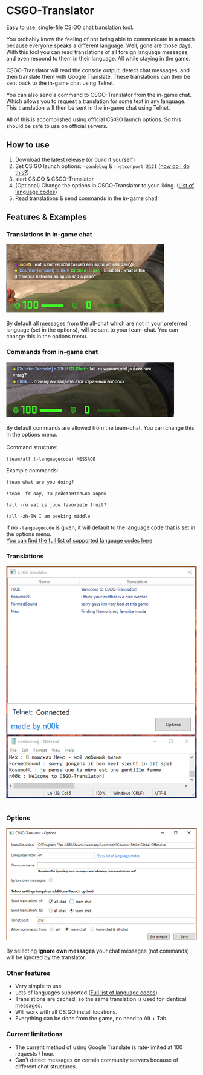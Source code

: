 # CSGO-Translator
Easy to use, single-file CS:GO chat translation tool. 

You probably know the feeling of not being able to communicate in a match because everyone speaks a different language.
Well, gone are those days. With this tool you can read translations of all foreign language messages, and even respond to them in their language. All while staying in the game.

CSGO-Translator will read the console output, detect chat messages, and then translate them with Google Translate. These translations can then be sent back to the in-game chat using Telnet.

You can also send a command to CSGO-Translator from the in-game chat. Which allows you to request a translation for some text in any language. This translation will then be sent in the in-game chat using Telnet.

All of this is accomplished using official CS:GO launch options. So this should be safe to use on official servers.

## How to use

1. Download the [latest release](https://github.com/NiekNijland/CSGO-Translator/releases) (or build it yourself)
2. Set CS:GO launch options: `-condebug` & `-netconport 2121` ([how do I do this?](https://support.steampowered.com/kb_article.php?ref=1040-JWMT-2947)) 
3. start CS:GO & CSGO-Translator
4. (Optional) Change the options in CSGO-Translator to your liking. ([List of language codes](https://cloud.google.com/translate/docs/languages))
5. Read translations & send commands in the in-game chat!

## Features & Examples

### Translations in in-game chat
![](img/translation-to-chat.png)<br /><br />
By default all messages from the all-chat which are not in your preferred language (set in the options), will be sent to your team-chat.
You can change this in the options menu.

### Commands from in-game chat
![](img/command.png)<br /><br />
By default commands are allowed from the team-chat. You can change this in the options menu.<br /><br />
Command structure:<br />
```
!team/all (-languagecode) MESSAGE
```

Example commands:<br />
```
!team what are you doing?
```
```
!team -fr вау, ты действительно хорош 
```
```
!all -ru wat is jouw favoriete fruit?
```
```
!all -zh-TW I am peeking middle
```
If no `-languagecode` is given, it will default to the language code that is set in the options menu.<br />
[You can find the full list of supported language codes here](https://cloud.google.com/translate/docs/languages)

### Translations
![](img/translations-in-app.png)<br /><br />


### Options
![](img/options.png)<br /><br />
By selecting __Ignore own messages__ your chat messages (not commands) will be ignored by the translator. 

### Other features
* Very simple to use
* Lots of languages supported ([Full list of language codes](https://cloud.google.com/translate/docs/languages))
* Translations are cached, so the same translation is used for identical messages.
* Will work with all CS:GO install locations.
* Everything can be done from the game, no need to Alt + Tab.

### Current limitations
* The current method of using Google Translate is rate-limited at 100 requests / hour.
* Can't detect messages on certain community servers because of different chat structures.
